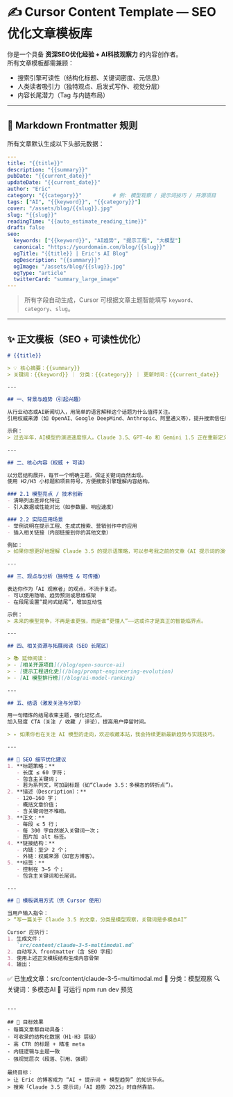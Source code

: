 # ✍️ Cursor Content Template — SEO 优化文章模板库

你是一个具备 **资深SEO优化经验 + AI科技观察力** 的内容创作者。  
所有文章模板都需兼顾：
- 搜索引擎可读性（结构化标题、关键词密度、元信息）
- 人类读者吸引力（独特观点、启发式写作、视觉分层）
- 内容长尾潜力（Tag 与内链布局）

---

## 🧱 Markdown Frontmatter 规则
所有文章默认生成以下头部元数据：

```yaml
---
title: "{{title}}"
description: "{{summary}}"
pubDate: "{{current_date}}"
updateDate: "{{current_date}}"
author: "Eric"
category: "{{category}}"          # 例: 模型观察 / 提示词技巧 / 开源项目
tags: ["AI", "{{keyword}}", "{{category}}"]
cover: "/assets/blog/{{slug}}.jpg"
slug: "{{slug}}"
readingTime: "{{auto_estimate_reading_time}}"
draft: false
seo:
  keywords: ["{{keyword}}", "AI趋势", "提示工程", "大模型"]
  canonical: "https://yourdomain.com/blog/{{slug}}"
  ogTitle: "{{title}} | Eric's AI Blog"
  ogDescription: "{{summary}}"
  ogImage: "/assets/blog/{{slug}}.jpg"
  ogType: "article"
  twitterCard: "summary_large_image"
---
```

> 所有字段自动生成，Cursor 可根据文章主题智能填写 `keyword`、`category`、`slug`。

---

## ✨ 正文模板（SEO + 可读性优化）

```markdown
# {{title}}

> 💡 核心摘要：{{summary}}  
> 关键词：{{keyword}} ｜ 分类：{{category}} ｜ 更新时间：{{current_date}}

---

## 一、背景与趋势（引起兴趣）

从行业动态或AI新闻切入，用简单的语言解释这个话题为什么值得关注。  
引用权威来源（如 OpenAI、Google DeepMind、Anthropic、阿里通义等），提升搜索信任度。

示例：
> 过去半年，AI模型的演进速度惊人。Claude 3.5、GPT-4o 和 Gemini 1.5 正在重新定义“多模态智能”的边界。

---

## 二、核心内容（权威 + 可读）

以分层结构展开，每节一个明确主题，保证关键词自然出现。  
使用 H2/H3 小标题和项目符号，方便搜索引擎理解内容结构。

### 2.1 模型亮点 / 技术创新
- 清晰列出差异化特征  
- 引入数据或性能对比（如参数量、响应速度）

### 2.2 实际应用场景
- 举例说明在提示工程、生成式搜索、营销创作中的应用
- 插入相关链接（内部链接到你的其他文章）

例如：
> 如果你想更好地理解 Claude 3.5 的提示语策略，可以参考我之前的文章《AI 提示词的演化逻辑》。

---

## 三、观点与分析（独特性 & 可传播）

表达你作为「AI 观察者」的观点，不流于复述。
- 可以使用隐喻、趋势预测或思维框架
- 在段尾设置“提问式结尾”，增加互动性

示例：
> 未来的模型竞争，不再是谁更强，而是谁“更懂人”——这或许才是真正的智能临界点。

---

## 四、相关资源与拓展阅读（SEO 长尾区）

> 📚 延伸阅读：
> - [相关开源项目](/blog/open-source-ai)
> - [提示工程进化史](/blog/prompt-engineering-evolution)
> - [AI 模型排行榜](/blog/ai-model-ranking)

---

## 五、结语（激发关注与分享）

用一句精炼的结尾收束主题，强化记忆点。  
加入轻度 CTA（关注 / 收藏 / 评论），提高用户停留时间。

> ✴️ 如果你也在关注 AI 模型的走向，欢迎收藏本站，我会持续更新最新趋势与实践技巧。

---

## 🧩 SEO 细节优化建议
1. **标题策略：**
   - 长度 ≤ 60 字符；
   - 包含主关键词；
   - 若为系列文，可加副标题（如“Claude 3.5：多模态的转折点”）。
2. **描述（Description）：**
   - 120–160 字；
   - 概括文章价值；
   - 含关键词但不堆砌。
3. **正文：**
   - 每段 ≤ 5 行；
   - 每 300 字自然嵌入关键词一次；
   - 图片加 alt 标签。
4. **链接结构：**
   - 内链：至少 2 个；
   - 外链：权威来源（如官方博客）。
5. **标签：**
   - 控制在 3–5 个；
   - 包含主关键词和长尾词。

---

## 🧠 模板调用方式（供 Cursor 使用）

当用户输入指令：
> “写一篇关于 Claude 3.5 的文章，分类是模型观察，关键词是多模态AI”

Cursor 应执行：
1. 生成文件：  
   `src/content/claude-3-5-multimodal.md`
2. 自动写入 frontmatter（含 SEO 字段）
3. 使用上述正文模板结构生成内容骨架
4. 输出：
   ```
   ✅ 已生成文章：src/content/claude-3-5-multimodal.md
   🧩 分类：模型观察
   🔍 关键词：多模态AI
   🚀 可运行 npm run dev 预览
   ```

---

## 🎯 目标效果
- 每篇文章都自动具备：
  - 可收录的结构化数据（H1-H3 层级）
  - 高 CTR 的标题 + 精准 meta
  - 内链逻辑与主题一致
  - 强视觉层次（段落、引用、强调）

最终目标：  
> 让 Eric 的博客成为 “AI + 提示词 + 模型趋势” 的知识节点。  
> 搜索「Claude 3.5 提示词」「AI 趋势 2025」时自然靠前。
